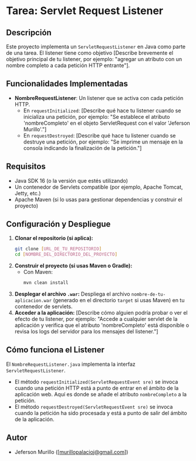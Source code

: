 # Tarea: Servlet Request Listener

## Descripción

Este proyecto implementa un `ServletRequestListener` en Java como parte de una tarea. El listener tiene como objetivo [Describe brevemente el objetivo principal de tu listener, por ejemplo: "agregar un atributo con un nombre completo a cada petición HTTP entrante"].

## Funcionalidades Implementadas

*   **NombreRequestListener**: Un listener que se activa con cada petición HTTP.
    *   En `requestInitialized`: [Describe qué hace tu listener cuando se inicializa una petición, por ejemplo: "Se establece el atributo 'nombreCompleto' en el objeto ServletRequest con el valor 'Jeferson Murillo'."]
    *   En `requestDestroyed`: [Describe qué hace tu listener cuando se destruye una petición, por ejemplo: "Se imprime un mensaje en la consola indicando la finalización de la petición."]

## Requisitos

*   Java SDK 16 (o la versión que estés utilizando)
*   Un contenedor de Servlets compatible (por ejemplo, Apache Tomcat, Jetty, etc.)
*   Apache Maven (si lo usas para gestionar dependencias y construir el proyecto)

## Configuración y Despliegue

1.  **Clonar el repositorio (si aplica):**
    ```bash
    git clone [URL_DE_TU_REPOSITORIO]
    cd [NOMBRE_DEL_DIRECTORIO_DEL_PROYECTO]
    ```
2.  **Construir el proyecto (si usas Maven o Gradle):**
    *   Con Maven:
        ```bash
        mvn clean install
        ```
3.  **Desplegar el archivo `.war`:**
    Despliega el archivo `nombre-de-tu-aplicacion.war` (generado en el directorio `target` si usas Maven) en tu contenedor de servlets.
4.  **Acceder a la aplicación:**
    [Describe cómo alguien podría probar o ver el efecto de tu listener, por ejemplo: "Accede a cualquier servlet de la aplicación y verifica que el atributo 'nombreCompleto' está disponible o revisa los logs del servidor para los mensajes del listener."]

## Cómo funciona el Listener

El `NombreRequestListener.java` implementa la interfaz `ServletRequestListener`.
*   El método `requestInitialized(ServletRequestEvent sre)` se invoca cuando una petición HTTP está a punto de entrar en el ámbito de la aplicación web. Aquí es donde se añade el atributo `nombreCompleto` a la petición.
*   El método `requestDestroyed(ServletRequestEvent sre)` se invoca cuando la petición ha sido procesada y está a punto de salir del ámbito de la aplicación.

## Autor

*   Jeferson Murillo ([murillopalacioj@gmail.com])
